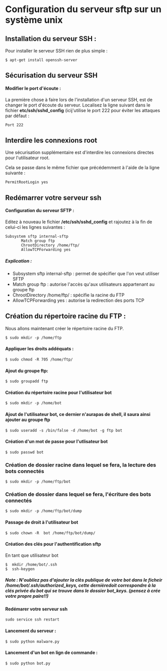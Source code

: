 # Configuration du serveur sftp sur un système unix

## Installation du serveur SSH :

Pour installer le serveur SSH rien de plus simple :
```
$ apt-get install openssh-server
```

## Sécurisation du serveur SSH

#### Modifier le port d'écoute :

La première chose à faire lors de l'installation d'un serveur SSH, est de changer le port d'écoute du serveur. Localisez la ligne suivant dans le fichier **etc/ssh/sshd_config** (icij'utilise le port 222 pour éviter les attaques par défaut :
```
Port 222
```

## Interdire les connexions root

Une sécurisation supplémentaire est d'interdire les connexions directes pour l'utilisateur root.

Cela se passe dans le même fichier que précédemment à l'aide de la ligne suivante :
```
PermitRootLogin yes
```

## Redémarrer votre serveur ssh

#### Configuration du serveur SFTP :

Editez à nouveau le fichier **/etc/ssh/sshd_config** et rajoutez à la fin de celui-ci les lignes suivantes :
```
Subsystem sftp internal-sftp
       Match group ftp
       ChrootDirectory /home/ftp/
       AllowTCPForwarding yes
```
	
##### Explication :

+  Subsystem sftp internal-sftp : permet de spécifier que l'on veut utiliser SFTP
+  Match group ftp : autorise l'accès qu'aux utilisateurs appartenant au groupe ftp
+  ChrootDirectory /home/ftp/ : spécifie la racine du FTP
+  AllowTCPForwarding yes : autorise la redirection des ports TCP

## Création du répertoire racine du FTP :

Nous allons maintenant créer le répertoire racine du FTP.
```
$ sudo mkdir -p /home/ftp
```

#### Appliquer les droits addéquats :
```
$ sudo chmod -R 705 /home/ftp/
```

#### Ajout du groupe ftp:
```
$ sudo groupadd ftp
```

#### Création du répertoire racine pour l'utilisateur bot
```
$ sudo mkdir -p /home/bot
```

#### Ajout de l'utilisateur bot, ce dernier n'aurapas de shell, il saura ainsi ajouter au groupe ftp
```
$ sudo useradd -s /bin/false -d /home/bot -g ftp bot
```

#### Création d'un mot de passe pour l'utlisateur bot
```
$ sudo passwd bot
```

### Création de dossier racine dans lequel se fera, la lecture des bots connectés
```
$ sudo mkdir -p /home/ftp/bot
```

### Création de dossier dans lequel se fera, l'écriture des bots connectés
```
$ sudo mkdir -p /home/ftp/bot/dump
```

#### Passage de droit à l'utilisateur bot
```
$ sudo chown -R  bot /home/ftp/bot/dump/
```

#### Création des clés pour l'authentification sftp
En tant que utilisateur bot 
```
$  mkdir /home/bot/.ssh
$  ssh-keygen 

```
##### Note : N'oubliez pas d'ajouter la clès publique de votre bot dans le ficheir **/home/bot/.ssh/authorized_keys**, cette dernièredoit correspondre  à la clés privée du bot qui se trouve dans le dossier bot_keys. (pensez à crée votre propre paire!!)

#### Redémarer votre serveur ssh
```
sudo service ssh restart
```

#### Lancement du serveur :
```
$ sudo python malware.py
```

#### Lancement d'un bot en lign de commande : 
```
$ sudo python bot.py
```



